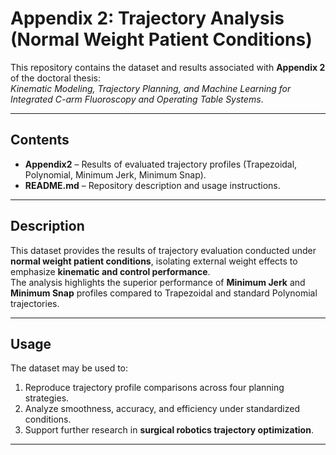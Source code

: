 # Appendix 2: Trajectory Analysis (Normal Weight Patient Conditions)

This repository contains the dataset and results associated with **Appendix 2** of the doctoral thesis:  
*Kinematic Modeling, Trajectory Planning, and Machine Learning for Integrated C-arm Fluoroscopy and Operating Table Systems*.

---

## Contents
- **Appendix2** – Results of evaluated trajectory profiles (Trapezoidal, Polynomial, Minimum Jerk, Minimum Snap).  
- **README.md** – Repository description and usage instructions.  

---

## Description
This dataset provides the results of trajectory evaluation conducted under **normal weight patient conditions**, isolating external weight effects to emphasize **kinematic and control performance**.  
The analysis highlights the superior performance of **Minimum Jerk** and **Minimum Snap** profiles compared to Trapezoidal and standard Polynomial trajectories.  

---

## Usage
The dataset may be used to:
1. Reproduce trajectory profile comparisons across four planning strategies.  
2. Analyze smoothness, accuracy, and efficiency under standardized conditions.  
3. Support further research in **surgical robotics trajectory optimization**.  

---
